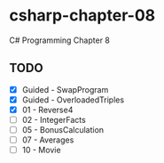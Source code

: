 # csharp-chapter-08
C# Programming Chapter 8

## TODO
- [X] Guided - SwapProgram
- [X] Guided - OverloadedTriples
- [X] 01 - Reverse4
- [ ] 02 - IntegerFacts
- [ ] 05 - BonusCalculation
- [ ] 07 - Averages
- [ ] 10 - Movie